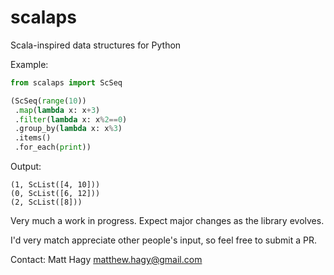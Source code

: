 # scalaps
Scala-inspired data structures for Python

Example:
```python
from scalaps import ScSeq

(ScSeq(range(10))
 .map(lambda x: x+3)
 .filter(lambda x: x%2==0)
 .group_by(lambda x: x%3)
 .items()
 .for_each(print))
```

Output:
```
(1, ScList([4, 10]))
(0, ScList([6, 12]))
(2, ScList([8]))
```

Very much a work in progress. Expect major changes as the library evolves.

I'd very match appreciate other people's input, so feel free to submit a PR.

Contact: Matt Hagy <matthew.hagy@gmail.com>